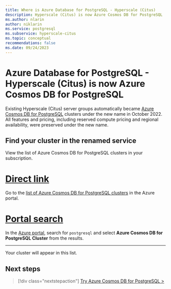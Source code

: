 ```yaml
---
title: Where is Azure Database for PostgreSQL - Hyperscale (Citus)
description: Hyperscale (Citus) is now Azure Cosmos DB for PostgreSQL
ms.author: nlarin
author: niklarin
ms.service: postgresql
ms.subservice: hyperscale-citus
ms.topic: conceptual
recommendations: false
ms.date: 09/24/2023
---
```


# Azure Database for PostgreSQL - Hyperscale (Citus) is now Azure Cosmos DB for PostgreSQL

Existing Hyperscale (Citus) server groups automatically became [Azure
Cosmos DB for PostgreSQL](../../cosmos-db/postgresql/introduction.md) clusters
under the new name in October 2022.  All features and pricing, including
reserved compute pricing and regional availability, were preserved under the
new name.

## Find your cluster in the renamed service

View the list of Azure Cosmos DB for PostgreSQL clusters in your subscription.

# [Direct link](#tab/direct)

Go to the [list of Azure Cosmos DB for PostgreSQL clusters](https://portal.azure.com/#view/HubsExtension/BrowseResource/resourceType/Microsoft.DocumentDb%2FdatabaseAccounts) in the Azure portal.

# [Portal search](#tab/portal-search)

In the [Azure portal](https://portal.azure.com), search for `postgresql` and
select **Azure Cosmos DB for PostgreSQL Cluster** from the results.

---

Your cluster will appear in this list. 

## Next steps

> [!div class="nextstepaction"]
> [Try Azure Cosmos DB for PostgreSQL >](../../cosmos-db/postgresql/quickstart-create-portal.md)
